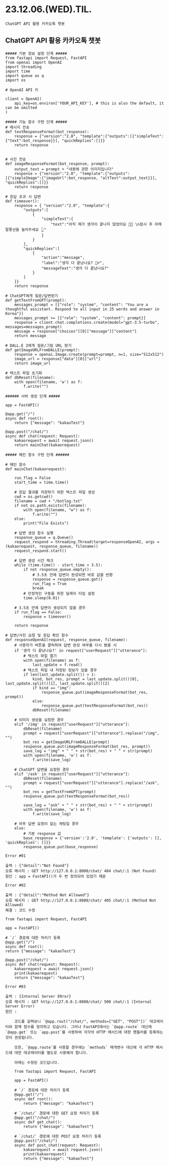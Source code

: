 <h1>23.12.06.(WED).TIL.</h1>

    ChatGPT API 활용 카카오톡 챗봇

<h2> ChatGPT API 활용 카카오톡 챗봇 </h2>

```
##### 기본 정보 설정 단계 #####
from fastapi import Request, FastAPI
from openai import OpenAI
import threading
import time
import queue as q
import os

# OpenAI API 키

client = OpenAI(
    api_key=os.environ['YOUR_API_KEY'], # this is also the default, it can be omitted
)

##### 기능 함수 구현 단계 #####
# 메시지 전송
def textResponseFormat(bot_response):
    response = {"version":"2.0", "template":{"outputs":[{"simpleText":{"text":bot_response}}], "quickReplies":[]}}
    return response


# 사진 전송
def imageResponseFormat(bot_response, prompt):
    output_text = prompt + "내용에 관한 이미지입니다"
    response = {"version":"2.0", "template":{"outputs":[{"simpleImage":{"imageUrl":bot_response, "altText":output_text}}], "quickReplies":[]}}
    return response

# 응답 초과 시 답변
def timeover():
    response = { "version":"2.0", "template":{
        "outputs":[
            {
                "simpleText":{
                    "text":"아직 제가 생각이 끝나지 않았어요 🙏🙏 \n잠시 후 아래 말풍선을 눌러주세요 👆"
                }
            }
        ],
        "quickReplies":[
            {
                "action":"message",
                "label":"생각 다 끝났나요? 🙋‍♂️",
                "messageText":"생각 다 끝났나요?"
            }
        ]
    }}
    return response

# ChatGPT에게 질문/답변받기
def getTextFromGPT(prompt):
    messages_prompt = [{"role": "system", "content": "You are a thoughtful assistant. Respond to all input in 25 words and answer in Korea"}]
    messages_prompt += [{"role": "system", "content": prompt}]
    response = client.chat.completions.create(model="gpt-3.5-turbo", messages=messages_prompt)
    message = response["choices"][0]["message"]["content"]
    return message

# DALL.E 2에게 질문/그림 URL 받기
def getImageURLFromDALLE(prompt):
    response = openai.Image.create(prompt=prompt, n=1, size="512x512")
    image_url = response["data"][0]["url"]
    return image_url

# 텍스트 파일 초기화
def dbReset(filename):
    with open(filename, 'w') as f:
        f.write("")

###### 서버 생성 단계 #####

app = FastAPI()

@app.get("/")
async def root():
    return {"message": "kakaoTest"}

@app.post("/chat/")
async def chat(request: Request):
    kakaorequest = await request.json()
    return mainChat(kakaorequest)

##### 메인 함수 구현 단계 ######

# 메인 함수
def mainChat(kakaorequest):

    run_flag = False
    start_time = time.time()

    # 응답 결과를 저장하기 위한 텍스트 파일 생성
    cwd = os.getcwd()
    filename = cwd + "/botlog.txt"
    if not os.path.exists(filename):
        with open(filename, "w") as f:
            f.write("")
    else:
        print("File Exists")

    # 답변 생성 함수 실행
    response_queue = q.Queue()
    request_respond = threading.Thread(target=responseOpenAI, args = (kakaorequest, response_queue, filename))
    request_respond.start()

    # 답변 생성 시간 체크
    while (time.time() - start_time < 3.5):
        if not response_queue.empty():
            # 3.5초 안에 답변이 완성되면 바로 값을 반환
            response = response_queue.get()
            run_flag = True
            break
        # 안정적인 구동을 위한 딜레이 타임 설정
        time.sleep(0.01)

    # 3.5초 안에 답변이 생성되지 않을 경우
    if run_flag == False:
        response = timeover()

    return response

# 답변/사진 요청 및 응답 확인 함수
def responseOpenAI(request, response_queue, filename):
    # 사용자가 버튼을 클릭하여 답변 완성 여부를 다시 봤을 시
    if '생각 다 끝났나요?' in request["userRequest"]["utterance"]:
        # 텍스트 파일 열기
        with open(filename) as f:
            last_update = f.read()
        # 텍스트 파일 내 저장된 정보가 있을 경우
        if len(last_update.split()) > 1:
            kind, bot_res, prompt = last_update.split()[0], last_update.split()[1], last_update.split()[2]
            if kind == "img":
                response_queue.put(imageResponseFormat(bot_res, prompt))
            else:
                response_queue.put(textResponseFormat(bot_res))
            dbReset(filename)

    # 이미지 생성을 요청한 경우
    elif '/img' in request["userRequest"]["utterance"]:
        dbReset(filename)
        prompt = request["userRequest"]["utterance"].replace("/img", "")
        bot_res = getImageURLFromDALLE(prompt)
        response_queue.put(imageResponseFormat(bot_res, prompt))
        save_log = "img" + " " + str(bot_res) + " " + str(prompt)
        with open(filename, 'w') as f:
            f.write(save_log)

    # ChatGPT 답변을 요청한 경우
    elif '/ask' in request["userRequest"]["utterance"]:
        dbReset(filename)
        prompt = request["userRequest"]["utterance"].replace("/ask", "")
        bot_res = getTextFromGPT(prompt)
        response_queue.put(textResponseFormat(bot_res))

        save_log = "ask" + " " + str(bot_res) + " " + str(prompt)
        with open(filename, 'w') as f:
            f.write(save_log)

    # 아무 답변 요청이 없는 채팅일 경우
    else:
        # 기본 response 값
        base_response = {'version':'2.0', 'template': {'outputs': [], 'quickReplies': []}}
        response_queue.put(base_response)
```

<!-- -->

    Error #01

    출력 : {"detail":"Not Found"}
    오류 메시지 : GET http://127.0.0.1:8000/chat/ 404 chat/:1 (Not Found)
    원인 : app = FastAPI()가 두 번 정의되어 있었기 때문

<!-- -->

    Error #02

    출력 : {"detail":"Method Not Allowed"}
    오류 메시지 : GET http://127.0.0.1:8000/chat/ 405 chat/:1 (Method Not Allowed)
    해결 : 코드 수정

    from fastapi import Request, FastAPI

    app = FastAPI()

    # `/` 경로에 대한 처리기 등록
    @app.get("/")
    async def root():
    return {"message": "kakaoTest"}

    @app.post("/chat/")
    async def chat(request: Request):
        kakaorequest = await request.json()
        print(kakaorequest)
        return {"message": "kakaoTest"}

<!-- -->

    Error #03

    출력 : {Internal Server ERror}
    오류 메시지 : GET http://127.0.0.1:8000/chat/ 500 chat/:1 (Internal Server Error)
    원인 :

        코드를 살펴보니 `@app.rout("/chat/", methods=["GET", "POST"])` 데코레이터와 함께 함수를 정의하고 있습니다. 그러나 FastAPI에서는 `@app.route` 대신에 `@app.get` 또는 `app.post`를 사용하여 각각의 HTTP 메서드에 대한 핸들러를 등록하는 것이 권장됩니다.

        또한, `@app.route`를 사용할 경우에는 `methods` 매개변수 대신에 각 HTTP 메서드에 대한 데코레이터를 별도로 사용해야 합니다.

        아래는 수정된 코드입니다.

        from fastapi import Request, FastAPI

        app = FastAPI()

        # `/` 경로에 대한 처리기 등록
        @app.get("/")
        async def root():
            return {"message": "kakaoTest"}

        # `/chat/` 경로에 대한 GET 요청 처리기 등록
        @app.get("/chat/")
        async def get_chat():
            return {"message": "kakaoTest"}

        # `/chat/` 경로에 대한 POST 요청 처리기 등록
        @app.post("/chat/")
        async def post_chat(request: Request):
            kakaorequest = await request.json()
            print(kakaorequest)
            return {"message": "kakaoTest"}
